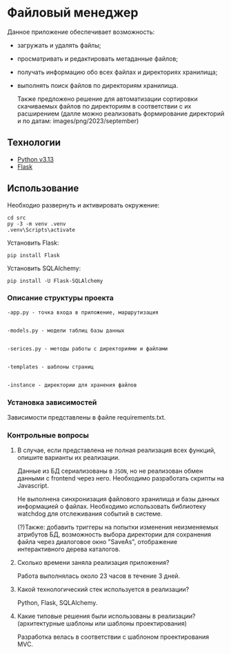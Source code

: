 # Файловый менеджер
Данное приложение обеспечивает возможность:
* загружать и удалять файлы;
* просматривать и редактировать метаданные файлов;
* получать информацию обо всех файлах и директориях хранилища;
* выполнять поиск файлов по директориям хранилища.

  
  Также предложено решение для автоматизации сортировки скачиваемых файлов по директориям в соответствии с их расширением (далле можно реализовать формирование директорий и по датам: images/png/2023/september) 

## Технологии
- [Python v3.13](https://www.python.org/)
- [Flask](https://flask.palletsprojects.com/en/stable/)

## Использование
Необходио развернуть и активировать окружение:
```
cd src
py -3 -m venv .venv
.venv\Scripts\activate
```
Установить Flask:
```
pip install Flask
```

Установить SQLAlchemy:
```
pip install -U Flask-SQLAlchemy
```
### Описание структуры проекта



    -app.py - точка входа в приложение, маршрутизация

    
    -models.py - модели таблиц базы данных

    
    -serices.py - методы работы с директориями и файлами

    
    -templates - шаблоны страниц

    
    -instance - директории для хранения файлов
    

### Установка зависимостей
Зависимости представлены в файле requirements.txt.

### Контрольные вопросы
1. В случае, если представлена не полная реализация всех функций, опишите варианты их реализации.

    Данные из БД сериализованы в `JSON`, но не реализован обмен данными с frontend через него. Необходимо разработать скрипты на Javascript.

    Не выполнена синхронизация файлового хранилища и базы данных информацией о файлах. Необходимо использовать библиотеку watchdog для отслеживания событий в системе.

    (?)Также: добавить триггеры на попытки изменения неизменяемых атрибутов БД, возможность выбора директории для сохранения файла через диалоговое окно "SaveAs", отображение интерактивного дерева каталогов. 
   
3. Сколько времени заняла реализация приложения?

   
    Работа выполнялась около 23 часов в течение 3 дней.

   
5. Какой технологический стек используется в реализации?

   
    Python, Flask, SQLAlchemy.

   
7. Какие типовые решения были использованы в реализации? (архитектурные шаблоны
   или шаблоны проектирования)

   
   Разработка велась в соответствии с шаблоном проектирования MVC.
